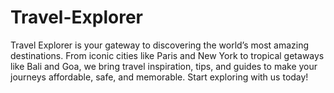 # Travel-Explorer
Travel Explorer is your gateway to discovering the world’s most amazing destinations. From iconic cities like Paris and New York to tropical getaways like Bali and Goa, we bring travel inspiration, tips, and guides to make your journeys affordable, safe, and memorable. Start exploring with us today!
